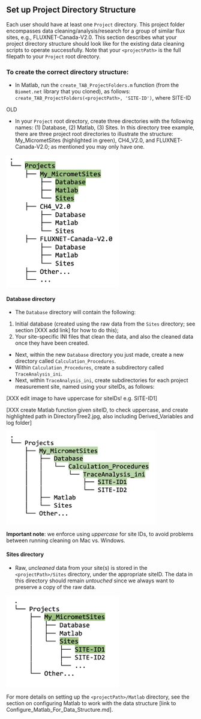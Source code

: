 ## Set up Project Directory Structure

Each user should have at least one `Project` directory. This project folder encompasses data cleaning/analysis/research for a group of similar flux sites, e.g., FLUXNET-Canada-V2.0. This section describes what your project directory structure should look like for the existing data cleaning scripts to operate successfully. Note that your `<projectPath>` is the full filepath to your `Project` root directory.

### To create the correct directory structure:
* In Matlab, run the `create_TAB_ProjectFolders.m` function (from the `Biomet.net` library that you cloned), as follows:
`create_TAB_ProjectFolders(<projectPath>, 'SITE-ID')`,
where SITE-ID




OLD
* In your `Project` root directory, create three directories with the following names: (1) Database, (2) Matlab, (3) Sites. In this directory tree example, there are three project root directories to illustrate the structure: My_MicrometSites (highlighted in green), CH4_V2.0, and FLUXNET-Canada-V2.0; as mentioned you may only have one. 

<img src="images/directory_trees/DirectoryTree1.jpg" alt="DirectoryTree:ProjectDirectory&Subdirectories" width="300"/>

#### Database directory
* The `Database` directory will contain the following:
1. Initial database (created using the raw data from the `Sites` directory; see section [XXX add link] for how to do this);
2. Your site-specific INI files that clean the data, and also the cleaned data once they have been created.

* Next, within the new `Database` directory you just made, create a new directory called `Calculation_Procedures`. 
* Within `Calculation_Procedures`, create a subdirectory called `TraceAnalysis_ini`.
* Next, within `TraceAnalysis_ini`, create subdirectories for each project measurement site, named using your siteIDs, as follows:

[XXX edit image to have uppercase for siteIDs! e.g. SITE-ID1]

[XXX create Matlab function given siteID, to check uppercase, and create highlighted path in DirectoryTree2.jpg, also including Derived_Variables and log folder]

<img src="images/directory_trees/DirectoryTree2.jpg" alt="DirectoryTree:DatabaseDirectory&Subdirectories" width="400"/>

**Important note**: we enforce using *uppercase* for site IDs, to avoid problems between running cleaning on Mac vs. Windows.

#### Sites directory
* Raw, *uncleaned* data from your site(s) is stored in the `<projectPath>/Sites` directory, under the appropriate siteID. The data in this directory should remain *untouched* since we always want to preserve a copy of the raw data. 

<img src="images/directory_trees/DirectoryTree3.jpg" alt="DirectoryTree:SitesDatabaseDirectory&Subdirectories" width="300"/>

For more details on setting up the `<projectPath>/Matlab` directory, see the section on configuring Matlab to work with the data structure [link to Configure_Matlab_For_Data_Structure.md].